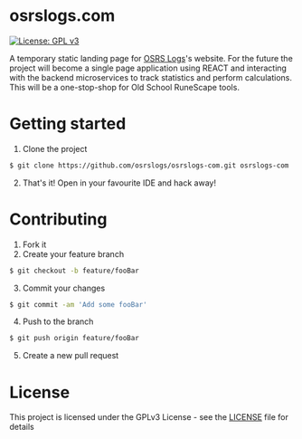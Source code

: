 # osrslogs.com
[![License: GPL v3](https://img.shields.io/badge/License-GPLv3-blue.svg)](LICENSE)

A temporary static landing page for [OSRS Logs](https://osrslogs.com)'s website. For the future the project will become a single page application using REACT and interacting with the backend microservices to track statistics and perform calculations. This will be a one-stop-shop for Old School RuneScape tools.

# Getting started
1. Clone the project 
```bash
$ git clone https://github.com/osrslogs/osrslogs-com.git osrslogs-com
```
2. That's it! Open in your favourite IDE and hack away!

# Contributing
1. Fork it
2. Create your feature branch 
```bash
$ git checkout -b feature/fooBar
```
3. Commit your changes 
```bash
$ git commit -am 'Add some fooBar'
```
4. Push to the branch 
```bash
$ git push origin feature/fooBar
```
5. Create a new pull request

# License
This project is licensed under the GPLv3 License - see the [LICENSE](LICENSE) file for details
